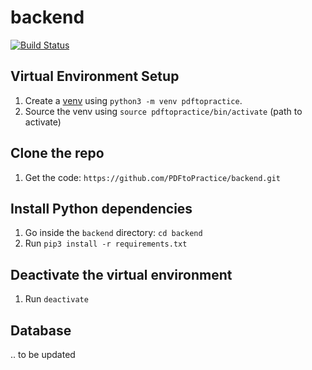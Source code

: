 # backend
[![Build Status](https://travis-ci.org/PDFtoPractice/backend.svg?branch=master)](https://travis-ci.org/PDFtoPractice/backend)
<!-- 
## Virtual Environment Setup

This allows you to install all the Python dependencies in a "box" so they are not globally installed and don't clash with other projects.

1. Install [virtualenv](https://virtualenv.pypa.io/en/stable/): pip install virtualenv
2. Install [virtualenvwrapper](https://virtualenvwrapper.readthedocs.io/en/latest/install.html): pip install virtualenvwrapper *You can skip this and use virtualenv installed in a step before directly, virtualenvwrapper allows for nice interfacing with virtualenv
3. Source the `virtualenvwrapper: source /usr/local/bin/virtualenvwrapper.sh` NOTE: To help do this automatically on every new shell you open add the line above to your `.bash_profile` or `.bashrc`
4. Create a new env for the project: `mkvirtualenv pdftopractice`
 -->
## Virtual Environment Setup

1. Create a [venv](https://docs.python.org/3/library/venv.html) using `python3 -m venv pdftopractice`. 
2. Source the venv using `source pdftopractice/bin/activate` (path to activate)

## Clone the repo 

1. Get the code: `https://github.com/PDFtoPractice/backend.git`

## Install Python dependencies 

1. Go inside the `backend` directory: `cd backend`
2. Run `pip3 install -r requirements.txt`

## Deactivate the virtual environment 

1. Run `deactivate` 

## Database 

.. to be updated
